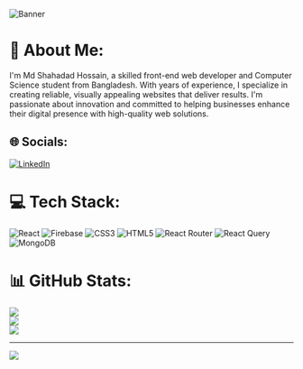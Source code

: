 ![Banner](https://i.postimg.cc/Bvgr6415/Linked-In-Banner-1.jpg)

# 💫 About Me:
I'm Md Shahadad Hossain, a skilled front-end web developer and Computer Science student from Bangladesh. With years of experience, I specialize in creating reliable, visually appealing websites that deliver results. I'm passionate about innovation and committed to helping businesses enhance their digital presence with high-quality web solutions.


## 🌐 Socials:
[![LinkedIn](https://img.shields.io/badge/LinkedIn-%230077B5.svg?logo=linkedin&logoColor=white)](https://linkedin.com/in/shahadad) 

# 💻 Tech Stack:
![React](https://img.shields.io/badge/react-%2320232a.svg?style=for-the-badge&logo=react&logoColor=%2361DAFB) ![Firebase](https://img.shields.io/badge/firebase-%23039BE5.svg?style=for-the-badge&logo=firebase) ![CSS3](https://img.shields.io/badge/css3-%231572B6.svg?style=for-the-badge&logo=css3&logoColor=white) ![HTML5](https://img.shields.io/badge/html5-%23E34F26.svg?style=for-the-badge&logo=html5&logoColor=white) ![React Router](https://img.shields.io/badge/React_Router-CA4245?style=for-the-badge&logo=react-router&logoColor=white) ![React Query](https://img.shields.io/badge/-React%20Query-FF4154?style=for-the-badge&logo=react%20query&logoColor=white) ![MongoDB](https://img.shields.io/badge/MongoDB-%234ea94b.svg?style=for-the-badge&logo=mongodb&logoColor=white)
# 📊 GitHub Stats:
![](https://github-readme-stats.vercel.app/api?username=mdshahadad&theme=dark&hide_border=false&include_all_commits=false&count_private=false)<br/>
![](https://github-readme-streak-stats.herokuapp.com/?user=mdshahadad&theme=dark&hide_border=false)<br/>
![](https://github-readme-stats.vercel.app/api/top-langs/?username=mdshahadad&theme=dark&hide_border=false&include_all_commits=false&count_private=false&layout=compact)

---
[![](https://visitcount.itsvg.in/api?id=mdshahadad&icon=0&color=0)](https://visitcount.itsvg.in)

<!-- Proudly created with GPRM ( https://gprm.itsvg.in ) -->
